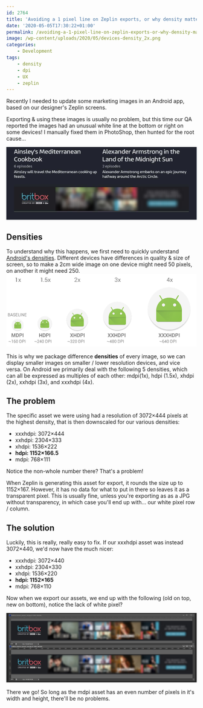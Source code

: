 ```yaml
---
id: 2764
title: 'Avoiding a 1 pixel line on Zeplin exports, or why density matters'
date: '2020-05-05T17:30:22+01:00'
permalink: /avoiding-a-1-pixel-line-on-zeplin-exports-or-why-density-matters/
image: /wp-content/uploads/2020/05/devices-density_2x.png
categories:
    - Development
tags:
    - density
    - dpi
    - UX
    - zeplin
---
```


Recently I needed to update some marketing images in an Android app, based on our designer's Zeplin screens.

Exporting &amp; using these images is usually no problem, but this time our QA reported the images had an unusual white line at the bottom or right on some devices! I manually fixed them in PhotoShop, then hunted for the root cause…

[![](/wp-content/uploads/2020/05/FYR8IXi.png)](/wp-content/uploads/2020/05/FYR8IXi.png)

## Densities

To understand why this happens, we first need to quickly understand [Android's densities](https://developer.android.com/training/multiscreen/screendensities). Different devices have differences in quality &amp; size of screen, so to make a 2cm wide image on one device might need 50 pixels, on another it might need 250. [![](/wp-content/uploads/2020/05/devices-density_2x.png)](/wp-content/uploads/2020/05/devices-density_2x.png)

This is why we package difference **densities** of every image, so we can display smaller images on smaller / lower resolution devices, and vice versa. On Android we primarily deal with the following 5 densities, which can all be expressed as multiples of each other: mdpi(1x), hdpi (1.5x), xhdpi (2x), xxhdpi (3x), and xxxhdpi (4x).

## The problem

The specific asset we were using had a resolution of 3072×444 pixels at the highest density, that is then downscaled for our various densities:

- xxxhdpi: 3072×444
- xxhdpi: 2304×333
- xhdpi: 1536×222
- **hdpi: 1152×166.5**
- mdpi: 768×111

Notice the non-whole number there? That's a problem!

When Zeplin is generating this asset for export, it rounds the size up to 1152×167. However, it has no data for what to put in there so leaves it as a transparent pixel. This is usually fine, unless you're exporting as as a JPG without transparency, in which case you'll end up with… our white pixel row / column.

## The solution

Luckily, this is really, really easy to fix. If our xxxhdpi asset was instead 3072×440, we'd now have the much nicer:

- xxxhdpi: 3072×440
- xxhdpi: 2304×330
- xhdpi: 1536×220
- **hdpi: 1152×165**
- mdpi: 768×110

Now when we export our assets, we end up with the following (old on top, new on bottom), notice the lack of white pixel?

[![](/wp-content/uploads/2020/05/I7zOvZi.png)](/wp-content/uploads/2020/05/I7zOvZi.png)

There we go! So long as the mdpi asset has an even number of pixels in it's width and height, there'll be no problems.